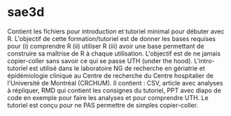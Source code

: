 # sae3d
Contient les fichiers pour introduction et tutoriel minimal pour débuter avec R. L'objectif de cette formation/tutoriel est de donner les bases requises pour (i) comprendre R (ii) utiliser R (iii) avoir une base permettant de construire sa maîtrise de R à chaque utilisation. 
L'objectif est de ne jamais copier-coller sans savoir ce qui se passe UTH (under the hood).
L'intro-tutoriel est utilisé dans le laboratoire NG de recherche en gériatrie et épidémiologie clinique au Centre de recherche du Centre hospitalier de l'Université de Montréal (CRCHUM).
Il contient : CSV, article avec analyses à répliquer, RMD qui contient les consignes du tutoriel, PPT avec diapo de code en exemple pour faire les analyses et pour comprendre UTH. Le tutoriel est conçu pour ne PAS permettre de simples copier-coller.
